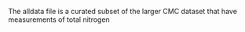 The alldata file is a curated subset of the larger CMC dataset that have measurements of total nitrogen 
